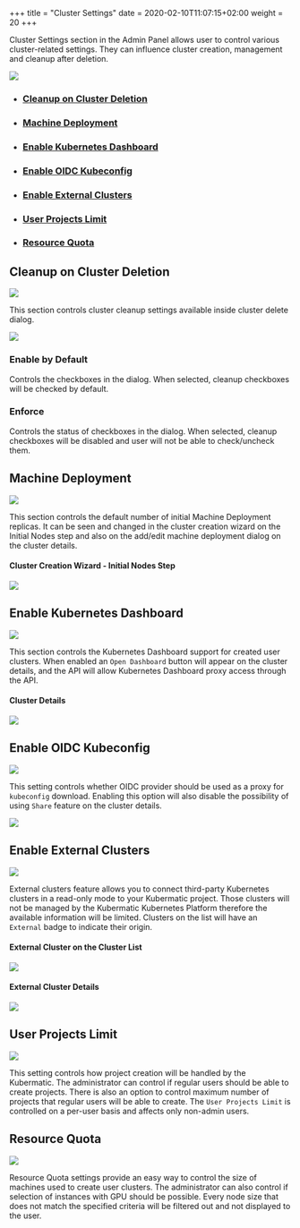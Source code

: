 +++
title = "Cluster Settings"
date = 2020-02-10T11:07:15+02:00
weight = 20
+++

Cluster Settings section in the Admin Panel allows user to control various cluster-related settings. They
can influence cluster creation, management and cleanup after deletion.

![](/img/kubermatic/v2.17/ui/cluster_settings.png?height=300px&classes=shadow)

- ### [Cleanup on Cluster Deletion](#cleanup-on-cluster-deletion)
- ### [Machine Deployment](#machine-deployment)
- ### [Enable Kubernetes Dashboard](#enable-kubernetes-dashboard)
- ### [Enable OIDC Kubeconfig](#enable-oidc-kubeconfig)
- ### [Enable External Clusters](#enable-external-clusters)
- ### [User Projects Limit](#user-projects-limit)
- ### [Resource Quota](#resource-quota)

## Cleanup on Cluster Deletion

![](/img/kubermatic/v2.17/ui/cleanup_on_cluster_deletion.png?classes=shadow,floatleft)

This section controls cluster cleanup settings available inside cluster delete dialog.

![](/img/kubermatic/v2.17/ui/delete_cluster_dialog.png?height=200px&classes=shadow,floatleft)

### Enable by Default

Controls the checkboxes in the dialog. When selected, cleanup checkboxes will be checked by default.

### Enforce

Controls the status of checkboxes in the dialog. When selected, cleanup checkboxes will be disabled and user will not
be able to check/uncheck them.

## Machine Deployment

![](/img/kubermatic/v2.17/ui/machine_deployment.png?classes=shadow,floatleft)

This section controls the default number of initial Machine Deployment replicas. It can be seen and changed
in the cluster creation wizard on the Initial Nodes step and also on the add/edit machine deployment dialog on
the cluster details.

#### Cluster Creation Wizard - Initial Nodes Step
![](/img/kubermatic/v2.17/ui/wizard_initial_nodes_step.png?height=300px&classes=shadow,floatleft)

## Enable Kubernetes Dashboard

![](/img/kubermatic/v2.17/ui/enable_kubernetes_dashboard.png?classes=shadow,floatleft)

This section controls the Kubernetes Dashboard support for created user clusters. When enabled an `Open Dashboard` 
button will appear on the cluster details, and the API will allow Kubernetes Dashboard proxy access through the API.

#### Cluster Details
![](/img/kubermatic/v2.17/ui/cluster_details.png?height=300px&classes=shadow,floatleft)

## Enable OIDC Kubeconfig

![](/img/kubermatic/v2.17/ui/enable_oidc_kubeconfig.png?classes=shadow,floatleft)

This setting controls whether OIDC provider should be used as a proxy for `kubeconfig` download. Enabling this option
will also disable the possibility of using `Share` feature on the cluster details.

![](/img/kubermatic/v2.17/ui/cluster_details_top.png?classes=shadow,floatleft)

## Enable External Clusters

![](/img/kubermatic/v2.17/ui/enable_external_clusters.png?classes=shadow,floatleft)

External clusters feature allows you to connect third-party Kubernetes clusters in a read-only mode to your Kubermatic
project. Those clusters will not be managed by the Kubermatic Kubernetes Platform therefore the available information
will be limited. Clusters on the list will have an `External` badge to indicate their origin.

#### External Cluster on the Cluster List
![](/img/kubermatic/v2.17/ui/external_cluster.png?classes=shadow,floatleft)

#### External Cluster Details
![](/img/kubermatic/v2.17/ui/external_cluster_details.png?classes=shadow,floatleft)

## User Projects Limit

![](/img/kubermatic/v2.17/ui/user_projects_limit.png?classes=shadow,floatleft)

This setting controls how project creation will be handled by the Kubermatic. The administrator can control
if regular users should be able to create projects. There is also an option to control maximum number of projects
that regular users will be able to create. The `User Projects Limit` is controlled on a per-user basis and affects
only non-admin users.

## Resource Quota

![](/img/kubermatic/v2.17/ui/resource_quota.png?classes=shadow,floatleft)

Resource Quota settings provide an easy way to control the size of machines used to create user clusters. The administrator
can also control if selection of instances with GPU should be possible. Every node size that does not match the
specified criteria will be filtered out and not displayed to the user.
